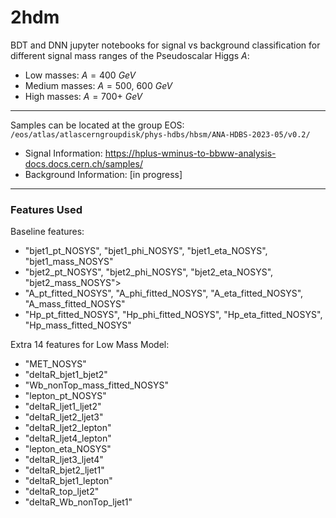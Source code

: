 # 2hdm
BDT and DNN jupyter notebooks for signal vs background classification for different signal mass ranges of the Pseudoscalar Higgs $A$:
* Low masses: $A = 400$ $GeV$
* Medium masses: $A = 500$, $600$ $GeV$
* High masses: $A = 700+$ $GeV$
---
Samples can be located at the group EOS: `/eos/atlas/atlascerngroupdisk/phys-hdbs/hbsm/ANA-HDBS-2023-05/v0.2/`
* Signal Information: https://hplus-wminus-to-bbww-analysis-docs.docs.cern.ch/samples/
* Background Information: [in progress]
---
### Features Used
Baseline features:
* "bjet1_pt_NOSYS", "bjet1_phi_NOSYS", "bjet1_eta_NOSYS", "bjet1_mass_NOSYS" 
* "bjet2_pt_NOSYS", "bjet2_phi_NOSYS", "bjet2_eta_NOSYS", "bjet2_mass_NOSYS"> 
* "A_pt_fitted_NOSYS", "A_phi_fitted_NOSYS", "A_eta_fitted_NOSYS", "A_mass_fitted_NOSYS"
* "Hp_pt_fitted_NOSYS", "Hp_phi_fitted_NOSYS", "Hp_eta_fitted_NOSYS", "Hp_mass_fitted_NOSYS"

Extra 14 features for Low Mass Model:
* "MET_NOSYS"
* "deltaR_bjet1_bjet2"
* "Wb_nonTop_mass_fitted_NOSYS"
* "lepton_pt_NOSYS"
* "deltaR_ljet1_ljet2"
* "deltaR_ljet2_ljet3"
* "deltaR_ljet2_lepton"
* "deltaR_ljet4_lepton"
* "lepton_eta_NOSYS"
* "deltaR_ljet3_ljet4"
* "deltaR_bjet2_ljet1"
* "deltaR_bjet1_lepton"
* "deltaR_top_ljet2"
* "deltaR_Wb_nonTop_ljet1"
 
